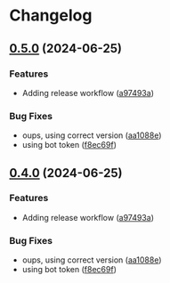 # Changelog

## [0.5.0](https://github.com/fallard84/bullfrog/compare/v0.4.0...v0.5.0) (2024-06-25)


### Features

* Adding release workflow ([a97493a](https://github.com/fallard84/bullfrog/commit/a97493acd487e21ceeb6648287147fd79fafb32b))


### Bug Fixes

* oups, using correct version ([aa1088e](https://github.com/fallard84/bullfrog/commit/aa1088e499a166f5d7994c9d338a693a31ffdf53))
* using bot token ([f8ec69f](https://github.com/fallard84/bullfrog/commit/f8ec69f50536309f1f735a46d35c3d9a3d2e76de))

## [0.4.0](https://github.com/fallard84/bullfrog/compare/v0.3.0...v0.4.0) (2024-06-25)


### Features

* Adding release workflow ([a97493a](https://github.com/fallard84/bullfrog/commit/a97493acd487e21ceeb6648287147fd79fafb32b))


### Bug Fixes

* oups, using correct version ([aa1088e](https://github.com/fallard84/bullfrog/commit/aa1088e499a166f5d7994c9d338a693a31ffdf53))
* using bot token ([f8ec69f](https://github.com/fallard84/bullfrog/commit/f8ec69f50536309f1f735a46d35c3d9a3d2e76de))
